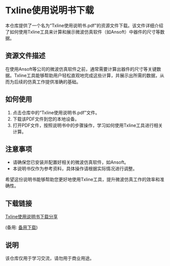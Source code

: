# Txline使用说明书下载

本仓库提供了一个名为“Txline使用说明书.pdf”的资源文件下载。该文件详细介绍了如何使用Txline工具来计算和展示微波仿真软件（如Ansoft）中器件的尺寸等数据。

## 资源文件描述

在使用Ansoft等公司的微波仿真软件之前，通常需要计算出器件的尺寸等关键数据。Txline工具能够帮助用户轻松直观地完成这些计算，并展示出所需的数据，从而为后续的仿真工作提供准确的基础。

## 如何使用

1. 点击仓库中的“Txline使用说明书.pdf”文件。
2. 下载该PDF文件到您的本地设备。
3. 打开PDF文件，按照说明书中的步骤操作，学习如何使用Txline工具进行相关计算。

## 注意事项

- 请确保您已安装并配置好相关的微波仿真软件，如Ansoft。
- 本说明书仅作为参考资料，具体操作请根据实际情况进行调整。

希望这份说明书能够帮助您更好地使用Txline工具，提升微波仿真工作的效率和准确性。

## 下载链接
[Txline使用说明书下载分享](https://pan.quark.cn/s/240731b9e775) 

(备用: [备用下载](https://pan.baidu.com/s/1_OegfBsX1tblaYOOh93NQA?pwd=1234))

## 说明

该仓库仅用于学习交流，请勿用于商业用途。
